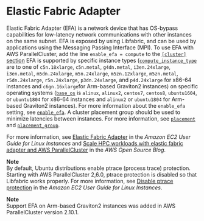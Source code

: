 # Elastic Fabric Adapter<a name="efa"></a>

Elastic Fabric Adapter \(EFA\) is a network device that has OS\-bypass capabilities for low\-latency network communications with other instances on the same subnet\. EFA is exposed by using Libfabric, and can be used by applications using the Messaging Passing Interface \(MPI\)\. To use EFA with AWS ParallelCluster, add the line `enable_efa = compute` to the [`[cluster]` section](cluster-definition.md) EFA is supported by specific instance types \([`compute_instance_type`](cluster-definition.md#compute-instance-type) are to one of `c5n.18xlarge`, `c5n.metal`, `g4dn.metal`, `i3en.24xlarge`, `i3en.metal`, `m5dn.24xlarge`, `m5n.24xlarge`, `m5zn.12xlarge`, `m5zn.metal`, `r5dn.24xlarge`, `r5n.24xlarge`, `p3dn.24xlarge`, and `p4d.24xlarge` for x86\-64 instances and `c6gn.16xlarge`for Arm\-based Graviton2 instances\) on specific operating systems \([`base_os`](cluster-definition.md#base-os) is `alinux`, `alinux2`, `centos7`, `centos8`, `ubuntu1604`, or `ubuntu1804` for x86\-64 instances and `alinux2` or `ubuntu1804` for Arm\-based Graviton2 instances\)\. For more information about the `enable_efa` setting, see [`enable_efa`](cluster-definition.md#enable-efa)\. A cluster placement group should be used to minimize latencies between instances\. For more information, see [`placement`](cluster-definition.md#placement) and [`placement_group`](cluster-definition.md#placement-group)\.

For more information, see [Elastic Fabric Adapter](https://docs.aws.amazon.com/AWSEC2/latest/UserGuide/efa.html) in the *Amazon EC2 User Guide for Linux Instances* and [Scale HPC workloads with elastic fabric adapter and AWS ParallelCluster](https://aws.amazon.com/blogs/opensource/scale-hpc-workloads-elastic-fabric-adapter-and-aws-parallelcluster/) in the *AWS Open Source Blog*\.

**Note**  
By default, Ubuntu distributions enable ptrace \(process trace\) protection\. Starting with AWS ParallelCluster 2,6\.0, ptrace protection is disabled so that Libfabric works properly\. For more information, see [Disable ptrace protection](https://docs.aws.amazon.com/AWSEC2/latest/UserGuide/efa-start.html#efa-start-ptrace) in the *Amazon EC2 User Guide for Linux Instances*\.

**Note**  
Support EFA on Arm\-based Graviton2 instances was added in AWS ParallelCluster version 2\.10\.1\.